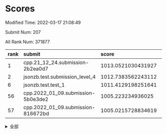 # Scores

Modified Time: 2022-03-17 21:08:49

Submit Num: 207

All Rank Num: 371877

| rank |               submit               |       score        |       sigma        | pk_num |
| :--- | :--------------------------------- | :----------------- | :----------------- | :----- |
| 1    | cpp.21_12_24.submission-2b2ea0d7   | 1013.0521030431927 | 0.8135033687907645 | 7188   |
| 2    | jsonzb.test.submission_level_4     | 1012.7383562243112 | 0.803427050792178  | 7188   |
| 6    | jsonzb.test.test_1                 | 1011.4129198251641 | 0.7894889086009839 | 7187   |
| 56   | cpp.2022_01_09.submission-5b0e3de2 | 1005.223234936025  | 0.7257061333657707 | 7190   |
| 57   | cpp.2022_01_09.submission-816672bd | 1005.0215728834619 | 0.7069763225447201 | 7184   |


<details>
<summary>全部</summary>

| rank |                 submit                 |       score        |       sigma        | pk_num |
| :--- | :------------------------------------- | :----------------- | :----------------- | :----- |
| 1    | cpp.21_12_24.submission-2b2ea0d7       | 1013.0521030431927 | 0.8135033687907645 | 7188   |
| 2    | jsonzb.test.submission_level_4         | 1012.7383562243112 | 0.803427050792178  | 7188   |
| 3    | gobigger.level_3.submission_level_3_38 | 1011.6442183118654 | 0.7583778614007951 | 7181   |
| 4    | gobigger.level_3.submission_level_3_27 | 1011.5305530141259 | 0.7898703181896648 | 7182   |
| 5    | gobigger.level_3.submission_level_3_6  | 1011.5010851189974 | 0.7886575621763412 | 7184   |
| 6    | jsonzb.test.test_1                     | 1011.4129198251641 | 0.7894889086009839 | 7187   |
| 7    | gobigger.level_3.submission_level_3_31 | 1011.299985501975  | 0.7677776044029958 | 7191   |
| 8    | gobigger.level_3.submission_level_3_33 | 1011.2596992978017 | 0.7528888606871521 | 7188   |
| 9    | gobigger.level_3.submission_level_3_2  | 1011.1718109083    | 0.7608106158645929 | 7186   |
| 10   | gobigger.level_3.submission_level_3_20 | 1010.8430399880444 | 0.7543216117559015 | 7183   |
| 11   | gobigger.level_3.submission_level_3_28 | 1010.8224689826046 | 0.7583770744254792 | 7186   |
| 12   | gobigger.level_3.submission_level_3_44 | 1010.7966121225783 | 0.765861116968483  | 7186   |
| 13   | gobigger.level_3.submission_level_3_32 | 1010.7694795254403 | 0.7580001725215173 | 7186   |
| 14   | gobigger.level_3.submission_level_3_42 | 1010.766706865456  | 0.7765843283171269 | 7188   |
| 15   | gobigger.level_3.submission_level_3_26 | 1010.7067133745704 | 0.7664312337038718 | 7189   |
| 16   | gobigger.level_3.submission_level_3_43 | 1010.7057268140188 | 0.7636861425953544 | 7190   |
| 17   | gobigger.level_3.submission_level_3_30 | 1010.6356497845052 | 0.7664818017766357 | 7182   |
| 18   | gobigger.level_3.submission_level_3_16 | 1010.628782089321  | 0.751644433098406  | 7189   |
| 19   | gobigger.level_3.submission_level_3_5  | 1010.6104466007172 | 0.7591889761774839 | 7188   |
| 20   | gobigger.level_3.submission_level_3_37 | 1010.5743961931616 | 0.7768669589997688 | 7190   |
| 21   | gobigger.level_3.submission_level_3_35 | 1010.5591674281721 | 0.7628967267228408 | 7182   |
| 22   | gobigger.level_3.submission_level_3_9  | 1010.5581687392247 | 0.7643844173711939 | 7184   |
| 23   | gobigger.level_3.submission_level_3_41 | 1010.5433723405476 | 0.7575504755111055 | 7187   |
| 24   | gobigger.level_3.submission_level_3_25 | 1010.5316254743628 | 0.7610709445953608 | 7186   |
| 25   | gobigger.level_3.submission_level_3_40 | 1010.4660366519003 | 0.7728732934083914 | 7188   |
| 26   | gobigger.level_3.submission_level_3_3  | 1010.3792454881428 | 0.7609686830467342 | 7183   |
| 27   | gobigger.level_3.submission_level_3_10 | 1010.3492891159302 | 0.773060849174266  | 7185   |
| 28   | gobigger.level_3.submission_level_3_47 | 1010.3396748614537 | 0.772215460155558  | 7185   |
| 29   | gobigger.level_3.submission_level_3_39 | 1010.3135368744037 | 0.7589039258058509 | 7187   |
| 30   | gobigger.level_3.submission_level_3_34 | 1010.2388867612613 | 0.7699950029549865 | 7187   |
| 31   | gobigger.level_3.submission_level_3_49 | 1010.2273492587307 | 0.7539207451237588 | 7188   |
| 32   | gobigger.level_3.submission_level_3_17 | 1010.2090033388295 | 0.7556361865985228 | 7191   |
| 33   | gobigger.level_3.submission_level_3_45 | 1010.084131987056  | 0.7457795758187542 | 7187   |
| 34   | gobigger.level_3.submission_level_3_23 | 1010.0041139649796 | 0.7549542647196894 | 7185   |
| 35   | gobigger.level_3.submission_level_3_1  | 1010.0040738424669 | 0.7666351688297166 | 7185   |
| 36   | gobigger.level_3.submission_level_3_36 | 1009.9581591605842 | 0.7577005151538766 | 7189   |
| 37   | gobigger.level_3.submission_level_3_29 | 1009.9574576178383 | 0.7292317470126213 | 7187   |
| 38   | gobigger.level_3.submission_level_3_12 | 1009.8839818332343 | 0.7428710595585393 | 7187   |
| 39   | gobigger.level_3.submission_level_3_22 | 1009.8746389299174 | 0.7562203286591883 | 7184   |
| 40   | gobigger.level_3.submission_level_3_19 | 1009.8620264070091 | 0.7528279435202624 | 7187   |
| 41   | gobigger.level_3.submission_level_3_0  | 1009.8216080055654 | 0.7681119934288868 | 7187   |
| 42   | gobigger.level_3.submission_level_3_13 | 1009.7870201082371 | 0.7373755252054198 | 7188   |
| 43   | gobigger.level_3.submission_level_3_7  | 1009.7793798805474 | 0.7503177970243946 | 7186   |
| 44   | gobigger.level_3.submission_level_3_24 | 1009.6877735103898 | 0.7571535806158367 | 7189   |
| 45   | gobigger.level_3.submission_level_3_11 | 1009.4503610951552 | 0.7329093568115589 | 7189   |
| 46   | gobigger.level_3.submission_level_3_14 | 1009.4460604434265 | 0.7647625389548323 | 7188   |
| 47   | gobigger.level_3.submission_level_3_15 | 1009.4007865766592 | 0.7363507133160809 | 7185   |
| 48   | gobigger.level_3.submission_level_3_21 | 1009.1933895468828 | 0.7515390972877019 | 7184   |
| 49   | gobigger.level_3.submission_level_3_46 | 1008.9853737528431 | 0.7523876413589238 | 7186   |
| 50   | gobigger.level_3.submission_level_3_48 | 1008.8154996867307 | 0.7390674290906033 | 7188   |
| 51   | gobigger.level_3.submission_level_3_4  | 1008.6589219061831 | 0.7794268071837526 | 7184   |
| 52   | gobigger.level_3.submission_level_3_18 | 1008.5868318109601 | 0.7576500340026244 | 7185   |
| 53   | gobigger.level_3.submission_level_3_8  | 1008.3388401958408 | 0.7500551326067654 | 7183   |
| 54   | gobigger.level_1.submission_level_1_28 | 1005.4132349243212 | 0.719526040983658  | 7185   |
| 55   | gobigger.level_1.submission_level_1_0  | 1005.2540968062856 | 0.7257830569308996 | 7189   |
| 56   | cpp.2022_01_09.submission-5b0e3de2     | 1005.223234936025  | 0.7257061333657707 | 7190   |
| 57   | cpp.2022_01_09.submission-816672bd     | 1005.0215728834619 | 0.7069763225447201 | 7184   |
| 58   | gobigger.level_1.submission_level_1_20 | 1004.7497733207637 | 0.724263806985492  | 7188   |
| 59   | gobigger.level_1.submission_level_1_27 | 1004.553705022918  | 0.7127943253762745 | 7189   |
| 60   | gobigger.level_1.submission_level_1_36 | 1004.5128927494973 | 0.7309512068299004 | 7191   |
| 61   | gobigger.level_1.submission_level_1_49 | 1004.3099530086539 | 0.7314607149083835 | 7189   |
| 62   | gobigger.level_1.submission_level_1_38 | 1004.3004419109369 | 0.7201989182993135 | 7182   |
| 63   | gobigger.level_1.submission_level_1_43 | 1004.0939847446865 | 0.7240830804601246 | 7186   |
| 64   | gobigger.level_1.submission_level_1_11 | 1004.0767417580937 | 0.7289505242042085 | 7190   |
| 65   | gobigger.level_1.submission_level_1_39 | 1004.0626371722036 | 0.7253440371417388 | 7180   |
| 66   | gobigger.level_1.submission_level_1_33 | 1003.8329927258984 | 0.7168449015663119 | 7189   |
| 67   | gobigger.level_1.submission_level_1_13 | 1003.7952405313521 | 0.7163146996632141 | 7183   |
| 68   | gobigger.level_1.submission_level_1_6  | 1003.6988230263132 | 0.7260528950720891 | 7185   |
| 69   | gobigger.level_1.submission_level_1_42 | 1003.6905392301792 | 0.7248053956896148 | 7189   |
| 70   | gobigger.level_1.submission_level_1_34 | 1003.6415056451222 | 0.7294468311049678 | 7183   |
| 71   | gobigger.level_1.submission_level_1_2  | 1003.5374469752222 | 0.731680793947857  | 7185   |
| 72   | gobigger.level_1.submission_level_1_26 | 1003.4189807025359 | 0.7150526830463007 | 7184   |
| 73   | gobigger.level_1.submission_level_1_14 | 1003.3863380326359 | 0.7239867140605617 | 7184   |
| 74   | gobigger.level_1.submission_level_1_46 | 1003.3632075498784 | 0.7153006764061586 | 7190   |
| 75   | gobigger.level_1.submission_level_1_48 | 1003.3559757924593 | 0.716126145510905  | 7185   |
| 76   | gobigger.level_1.submission_level_1_35 | 1003.3369020730537 | 0.7167513740779189 | 7187   |
| 77   | gobigger.level_1.submission_level_1_12 | 1003.2990856201477 | 0.7081071119777143 | 7185   |
| 78   | gobigger.level_1.submission_level_1_19 | 1003.2825417147519 | 0.7106368241784562 | 7184   |
| 79   | gobigger.level_1.submission_level_1_7  | 1003.2660343989592 | 0.7183377570350811 | 7182   |
| 80   | gobigger.level_1.submission_level_1_29 | 1003.262723774457  | 0.7085213060464074 | 7187   |
| 81   | gobigger.level_1.submission_level_1_31 | 1003.2430142300907 | 0.7220577016913127 | 7182   |
| 82   | gobigger.level_1.submission_level_1_3  | 1003.2311067888843 | 0.7072181623028843 | 7185   |
| 83   | gobigger.level_1.submission_level_1_25 | 1003.2188908500547 | 0.7287468440129925 | 7191   |
| 84   | gobigger.level_1.submission_level_1_15 | 1003.2127902374009 | 0.7105349946469766 | 7187   |
| 85   | gobigger.level_1.submission_level_1_1  | 1003.1512963185472 | 0.7262540284786669 | 7188   |
| 86   | gobigger.level_1.submission_level_1_23 | 1002.9791593735123 | 0.714753538141717  | 7185   |
| 87   | gobigger.level_1.submission_level_1_8  | 1002.9101041094485 | 0.7228651570100652 | 7187   |
| 88   | gobigger.level_1.submission_level_1_9  | 1002.8538998703359 | 0.7047666747230037 | 7177   |
| 89   | gobigger.level_1.submission_level_1_37 | 1002.8423473515463 | 0.7218690820423364 | 7188   |
| 90   | gobigger.level_1.submission_level_1_17 | 1002.7603510362154 | 0.7079683941282678 | 7189   |
| 91   | gobigger.level_1.submission_level_1_30 | 1002.7006371372471 | 0.7261526921634568 | 7185   |
| 92   | gobigger.level_1.submission_level_1_40 | 1002.6818648000432 | 0.7210127364464471 | 7191   |
| 93   | gobigger.level_1.submission_level_1_16 | 1002.632367895154  | 0.7126652624920536 | 7190   |
| 94   | gobigger.level_1.submission_level_1_24 | 1002.6147716108005 | 0.7215144527159396 | 7182   |
| 95   | gobigger.level_1.submission_level_1_18 | 1002.6126113223437 | 0.7080958477997314 | 7186   |
| 96   | gobigger.level_1.submission_level_1_47 | 1002.5484645706579 | 0.70311604034012   | 7185   |
| 97   | gobigger.level_1.submission_level_1_44 | 1002.5209091792536 | 0.7146527971541591 | 7188   |
| 98   | gobigger.level_1.submission_level_1_21 | 1002.5108221526901 | 0.7153255046438235 | 7186   |
| 99   | gobigger.level_1.submission_level_1_4  | 1002.3015413483483 | 0.7144904861074971 | 7184   |
| 100  | gobigger.level_1.submission_level_1_5  | 1002.1941929702512 | 0.7109456947839721 | 7186   |
| 101  | gobigger.level_1.submission_level_1_10 | 1002.1598093029695 | 0.7202136610437604 | 7189   |
| 102  | gobigger.level_1.submission_level_1_45 | 1002.1544488627696 | 0.7163785180766096 | 7186   |
| 103  | gobigger.level_1.submission_level_1_41 | 1002.1052296199128 | 0.7200033172762974 | 7185   |
| 104  | gobigger.level_1.submission_level_1_32 | 1002.0949449422255 | 0.7042829322315185 | 7176   |
| 105  | gobigger.level_1.submission_level_1_22 | 1001.091015634897  | 0.720688971159603  | 7183   |
| 106  | gobigger.random.submission_random_24   | 997.3740806005871  | 0.7057840046101023 | 7190   |
| 107  | gobigger.random.submission_random_47   | 997.0540234852571  | 0.7047136648572392 | 7189   |
| 108  | gobigger.random.submission_random_17   | 996.974463001508   | 0.7137204606035713 | 7183   |
| 109  | gobigger.random.submission_random_49   | 996.9045032364762  | 0.713742771476283  | 7187   |
| 110  | gobigger.random.submission_random_43   | 996.6642073159126  | 0.7197248488288074 | 7184   |
| 111  | gobigger.random.submission_random_4    | 996.6324351132486  | 0.7056753488740314 | 7187   |
| 112  | gobigger.random.submission_random_27   | 996.6128417294502  | 0.6999488960226905 | 7188   |
| 113  | gobigger.random.submission_random_33   | 996.5730629311407  | 0.7153436674714582 | 7188   |
| 114  | gobigger.random.submission_random_44   | 996.5405636758628  | 0.7201137739389791 | 7183   |
| 115  | gobigger.random.submission_random_0    | 996.4580264091844  | 0.7061834397935002 | 7186   |
| 116  | gobigger.random.submission_random_6    | 996.3658132152526  | 0.7105375858998055 | 7187   |
| 117  | gobigger.random.submission_random_46   | 996.3415320701062  | 0.7144742312049589 | 7187   |
| 118  | gobigger.random.submission_random_21   | 996.3200967951594  | 0.6998723323617299 | 7182   |
| 119  | gobigger.random.submission_random_41   | 996.1397302972742  | 0.7206975880714486 | 7188   |
| 120  | gobigger.random.submission_random_3    | 996.107714499517   | 0.712912548980331  | 7187   |
| 121  | gobigger.random.submission_random_9    | 996.107653541767   | 0.7063251341609991 | 7187   |
| 122  | gobigger.random.submission_random_32   | 996.1024812404022  | 0.7011310156309184 | 7183   |
| 123  | gobigger.random.submission_random_26   | 996.0623771552278  | 0.7108395683449484 | 7189   |
| 124  | gobigger.random.submission_random_39   | 996.0561073527228  | 0.7036330872054626 | 7186   |
| 125  | gobigger.random.submission_random_7    | 995.9959231776734  | 0.7148932363183408 | 7183   |
| 126  | gobigger.random.submission_random_1    | 995.9799262676086  | 0.7179348527922963 | 7185   |
| 127  | gobigger.random.submission_random_28   | 995.9607363483784  | 0.7100986812321654 | 7184   |
| 128  | gobigger.random.submission_random_19   | 995.9599959826184  | 0.7119489078501756 | 7181   |
| 129  | gobigger.random.submission_random_31   | 995.953492152366   | 0.7201283613311672 | 7190   |
| 130  | gobigger.random.submission_random_45   | 995.937652206393   | 0.6995240339952604 | 7188   |
| 131  | gobigger.random.submission_random_22   | 995.9314859240167  | 0.71451514113408   | 7184   |
| 132  | gobigger.random.submission_random_37   | 995.9229354492651  | 0.7003042517417918 | 7187   |
| 133  | gobigger.random.submission_random_16   | 995.9110724181699  | 0.7306504190800373 | 7184   |
| 134  | gobigger.random.submission_random_15   | 995.9060320529345  | 0.7047804664622878 | 7191   |
| 135  | gobigger.random.submission_random_20   | 995.8539063509556  | 0.7212856725399258 | 7184   |
| 136  | gobigger.random.submission_random_2    | 995.8387612910749  | 0.7082705696884244 | 7183   |
| 137  | gobigger.random.submission_random_42   | 995.8346566659793  | 0.7056681284879512 | 7186   |
| 138  | gobigger.random.submission_random_23   | 995.696082831875   | 0.7057555393727748 | 7186   |
| 139  | gobigger.random.submission_random_48   | 995.6592647914288  | 0.718376038236507  | 7189   |
| 140  | gobigger.random.submission_random_10   | 995.6400336244069  | 0.7066686025897014 | 7187   |
| 141  | gobigger.random.submission_random_12   | 995.6221142536876  | 0.7360808020394407 | 7190   |
| 142  | gobigger.random.submission_random_5    | 995.6219419414089  | 0.7041313600296437 | 7184   |
| 143  | gobigger.random.submission_random_29   | 995.5871130012033  | 0.7075828546791125 | 7189   |
| 144  | gobigger.random.submission_random_14   | 995.5407627934592  | 0.71313428605285   | 7189   |
| 145  | gobigger.random.submission_random_38   | 995.5260499306581  | 0.7164074120740681 | 7183   |
| 146  | gobigger.random.submission_random_11   | 995.4087051301514  | 0.714169139790523  | 7186   |
| 147  | gobigger.random.submission_random_34   | 995.3319299825695  | 0.7115099102089455 | 7189   |
| 148  | gobigger.random.submission_random_18   | 995.211701598354   | 0.706952049992242  | 7181   |
| 149  | gobigger.random.submission_random_35   | 995.1241265689832  | 0.7251711250079604 | 7187   |
| 150  | gobigger.random.submission_random_40   | 995.0472341907142  | 0.7329046101028986 | 7186   |
| 151  | gobigger.random.submission_random_8    | 994.8757576199529  | 0.7215352654940553 | 7181   |
| 152  | gobigger.random.submission_random_30   | 994.8628883127019  | 0.7114131721583867 | 7186   |
| 153  | gobigger.random.submission_random_36   | 994.7779498209097  | 0.7271938585137407 | 7183   |
| 154  | gobigger.random.submission_random_25   | 994.7640838952035  | 0.711078131830921  | 7183   |
| 155  | gobigger.random.submission_random_13   | 994.4359998157568  | 0.7175181207972181 | 7185   |
| 156  | gobigger.level_2.submission_level_2_32 | 994.3315475023089  | 0.7298007841743188 | 7184   |
| 157  | gobigger.level_2.submission_level_2_22 | 994.0806559586296  | 0.73236685218562   | 7182   |
| 158  | gobigger.level_2.submission_level_2_41 | 993.9344574492129  | 0.7263633518655535 | 7189   |
| 159  | gobigger.level_2.submission_level_2_48 | 993.7929795335438  | 0.7404836656162119 | 7182   |
| 160  | gobigger.level_2.submission_level_2_12 | 993.7585434310814  | 0.7324283527226361 | 7183   |
| 161  | gobigger.level_2.submission_level_2_20 | 993.1818766437633  | 0.7442660272999666 | 7184   |
| 162  | gobigger.level_2.submission_level_2_14 | 993.1349274973152  | 0.7365965819294977 | 7184   |
| 163  | gobigger.level_2.submission_level_2_10 | 993.0642703385372  | 0.7376683831080193 | 7189   |
| 164  | gobigger.level_2.submission_level_2_27 | 993.0596511219533  | 0.7454236341785322 | 7185   |
| 165  | gobigger.level_2.submission_level_2_43 | 992.8951346823987  | 0.7433538755781682 | 7184   |
| 166  | gobigger.level_2.submission_level_2_46 | 992.8395092210404  | 0.7585355368506296 | 7182   |
| 167  | gobigger.level_2.submission_level_2_42 | 992.8125507729828  | 0.7325711875221043 | 7188   |
| 168  | gobigger.level_2.submission_level_2_4  | 992.7878459101056  | 0.7333873675847141 | 7186   |
| 169  | gobigger.level_2.submission_level_2_44 | 992.7012546214687  | 0.7461400247324225 | 7185   |
| 170  | gobigger.level_2.submission_level_2_9  | 992.6665752657916  | 0.7510811836549538 | 7190   |
| 171  | gobigger.level_2.submission_level_2_0  | 992.6326396502942  | 0.756081736175722  | 7190   |
| 172  | gobigger.level_2.submission_level_2_18 | 992.6111584601363  | 0.738330248797127  | 7186   |
| 173  | gobigger.level_2.submission_level_2_45 | 992.4260184590363  | 0.7432694675843794 | 7187   |
| 174  | gobigger.level_2.submission_level_2_29 | 992.3057232204526  | 0.7464530322025156 | 7186   |
| 175  | gobigger.level_2.submission_level_2_11 | 992.1587891749333  | 0.7610152970924051 | 7188   |
| 176  | gobigger.level_2.submission_level_2_31 | 992.1089365712382  | 0.7494720486710843 | 7188   |
| 177  | gobigger.level_2.submission_level_2_5  | 992.0916890352705  | 0.7438489367999338 | 7186   |
| 178  | gobigger.level_2.submission_level_2_49 | 992.0804541538225  | 0.7440603277273198 | 7185   |
| 179  | gobigger.level_2.submission_level_2_17 | 992.0308601310243  | 0.7390220267177395 | 7183   |
| 180  | gobigger.level_2.submission_level_2_16 | 991.9983750667803  | 0.7592492898591835 | 7187   |
| 181  | gobigger.level_2.submission_level_2_24 | 991.972960388843   | 0.7581705741030609 | 7188   |
| 182  | gobigger.level_2.submission_level_2_35 | 991.8893889132077  | 0.7487065691312086 | 7182   |
| 183  | gobigger.level_2.submission_level_2_30 | 991.8795758265638  | 0.7465394194916906 | 7187   |
| 184  | gobigger.level_2.submission_level_2_15 | 991.8008293496272  | 0.7445130974000673 | 7186   |
| 185  | gobigger.level_2.submission_level_2_37 | 991.8008273032236  | 0.7482065245011977 | 7183   |
| 186  | gobigger.level_2.submission_level_2_19 | 991.7954628859649  | 0.7515986104125564 | 7186   |
| 187  | gobigger.level_2.submission_level_2_40 | 991.7909465525279  | 0.7601319194876428 | 7188   |
| 188  | gobigger.level_2.submission_level_2_36 | 991.7228170743135  | 0.7546662148489783 | 7190   |
| 189  | gobigger.level_2.submission_level_2_21 | 991.6730458303381  | 0.7589449076310526 | 7186   |
| 190  | gobigger.level_2.submission_level_2_39 | 991.64435505451    | 0.7553527914651545 | 7188   |
| 191  | gobigger.level_2.submission_level_2_3  | 991.6151509290795  | 0.7424742755954865 | 7189   |
| 192  | gobigger.level_2.submission_level_2_6  | 991.5985078882907  | 0.7529049521520452 | 7186   |
| 193  | gobigger.level_2.submission_level_2_2  | 991.3512718023931  | 0.7535794164934855 | 7190   |
| 194  | gobigger.level_2.submission_level_2_28 | 991.1184704863891  | 0.7373127625137064 | 7185   |
| 195  | gobigger.level_2.submission_level_2_38 | 991.1142753731444  | 0.7541358738474774 | 7184   |
| 196  | gobigger.level_2.submission_level_2_23 | 991.0946380351754  | 0.7392743796860665 | 7188   |
| 197  | gobigger.level_2.submission_level_2_26 | 990.7761334628024  | 0.763642099101679  | 7187   |
| 198  | gobigger.level_2.submission_level_2_8  | 990.7744980410988  | 0.7533040742146184 | 7181   |
| 199  | gobigger.level_2.submission_level_2_47 | 990.7613897443164  | 0.7488812219627321 | 7187   |
| 200  | gobigger.level_2.submission_level_2_1  | 990.683082215137   | 0.7452928698353573 | 7182   |
| 201  | gobigger.level_2.submission_level_2_13 | 990.6585557099132  | 0.7615929083963888 | 7187   |
| 202  | gobigger.level_2.submission_level_2_33 | 990.6178905419683  | 0.7618252486665696 | 7191   |
| 203  | gobigger.level_2.submission_level_2_34 | 990.377408057787   | 0.7742577301437773 | 7185   |
| 204  | gobigger.level_2.submission_level_2_25 | 990.0843548930618  | 0.7613444024680444 | 7184   |
| 205  | gobigger.level_2.submission_level_2_7  | 989.7995396330658  | 0.7779924282097013 | 7184   |
| 206  | gobigger.none.submission_none_0        | 977.1578368681664  | 1.2911322108717713 | 7188   |
| 207  | gobigger.none.submission_none_1        | 975.4589551761286  | 1.4646722239371455 | 7187   |

</details>